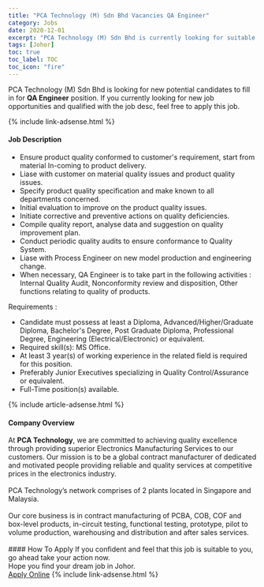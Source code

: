 ```yaml
---
title: "PCA Technology (M) Sdn Bhd Vacancies QA Engineer" 
category: Jobs 
date: 2020-12-01 
excerpt: "PCA Technology (M) Sdn Bhd is currently looking for suitable person to fill in the QA Engineer which positioned at Johor" 
tags: [Johor] 
toc: true 
toc_label: TOC 
toc_icon: "fire" 
--- 
```


<p>PCA Technology (M) Sdn Bhd is looking for new potential candidates to fill in for <b>QA Engineer</b> position. If you currently looking for new job opportunities and qualified with the job desc, feel free to apply this job.
</p>{% include link-adsense.html %} 
<div><div><div><h4>Job Description</h4></div></div><div><div><span><div><ul><li>Ensure product quality conformed to customer's requirement, start from material In-coming to product delivery.</li><li>Liase with customer on material quality issues and product quality issues.</li><li>Specify product quality specification and make known to all departments concerned.</li><li>Initial evaluation to improve on the product quality issues.</li><li>Initiate corrective and preventive actions on quality deficiencies.</li><li>Compile quality report, analyse data and suggestion on quality improvement plan.</li><li>Conduct periodic quality audits to ensure conformance to Quality System.</li><li>Liase with Process Engineer on new model production and engineering change.</li><li>When necessary, QA Engineer is to take part in the following activities : Internal Quality Audit, Nonconformity review and disposition, Other functions relating to quality of products.</li></ul><div>Requirements :</div><ul><li>Candidate must possess at least a Diploma, Advanced/Higher/Graduate Diploma, Bachelor's Degree, Post Graduate Diploma, Professional Degree, Engineering (Electrical/Electronic) or equivalent.</li><li>Required skill(s): MS Office.</li><li>At least 3 year(s) of working experience in the related field is required for this position.</li><li>Preferably Junior Executives specializing in Quality Control/Assurance or equivalent.</li><li>Full-Time position(s) available.</li></ul></div></span></div></div></div> 
{% include article-adsense.html %} 
<div><div><div><h4>Company Overview</h4></div></div><div><div><span><div><div>At <strong>PCA Technology</strong>, we are committed to achieving quality excellence through providing superior Electronics Manufacturing Services to our customers. Our mission is to be a global contract manufacturer of dedicated and motivated people providing reliable and quality services at competitive prices in the electronics industry.<br>
<br>
PCA Technology&#8217;s network comprises of 2 plants located in Singapore and Malaysia.<br>
<br>
Our core business is in contract manufacturing of PCBA, COB, COF and box-level products, in-circuit testing, functional testing, prototype, pilot to volume production, warehousing and distribution and after sales services.<br>
&#160;</div></div></span></div></div></div> 
#### How To Apply 
If you confident and feel that this job is suitable to you, go ahead take your action now. <br/> 
Hope you find your dream job in Johor. <br/> 
<a href="https://www.jobstreet.com.my/en/job/qa-engineer-4433256?jobId=jobstreet-my-job-4433256&sectionRank=16&token=0~b12fd373-161a-4a70-bbcd-1c470fe3dc10&fr=SRP%20View%20In%20New%20Ta" class="btn btn--info" target="_blank" rel="nofollow noopenner">Apply Online</a> 
{% include link-adsense.html %} 